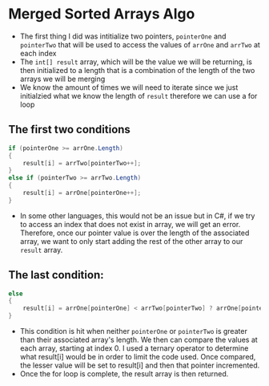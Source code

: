 # Merged Sorted Arrays Algo

- The first thing I did was intitialize two pointers, ``pointerOne`` and ``pointerTwo`` that will be used to access the values of ``arrOne`` and ``arrTwo`` at each index
- The ``int[] result`` array, which will be the value we will be returning, is then initialized to a length that is a combination of the length of the two arrays we will be merging
- We know the amount of times we will need to iterate since we just initialzied what we know the length of ``result`` therefore we can use a for loop
## The first two conditions
```csharp
if (pointerOne >= arrOne.Length)
{
    result[i] = arrTwo[pointerTwo++];
}
else if (pointerTwo >= arrTwo.Length)
{
    result[i] = arrOne[pointerOne++];
}
```
- In some other languages, this would not be an issue but in C#, if we try to access an index that does not exist in array, we will get an error. Therefore, once our pointer value is over the length of the associated array, we want to only start adding the rest of the other array to our ``result`` array.

## The last condition:
```csharp
else
{
    result[i] = arrOne[pointerOne] < arrTwo[pointerTwo] ? arrOne[pointerOne++] : arrTwo[pointerTwo++];
}
```
- This condition is hit when neither ``pointerOne`` or ``pointerTwo`` is greater than their associated array's length. We then can compare the values at each array, starting at index 0. I used a ternary operator to determine what result[i] would be in order to limit the code used. Once compared, the lesser value will be set to result[i] and then that pointer incremented. 
- Once the for loop is complete, the result array is then returned. 